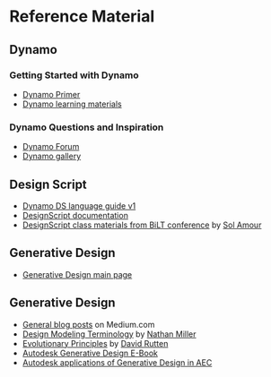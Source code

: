 # Reference Material

## Dynamo

### Getting Started with Dynamo

* [Dynamo Primer](https://primer.dynamobim.org/)
* [Dynamo learning materials](https://dynamobim.org/learn/)

### Dynamo Questions and Inspiration

* [Dynamo Forum](https://forum.dynamobim.com/)
* [Dynamo gallery](https://www.dynamobim.org/)

## Design Script

* [Dynamo DS language guide v1](https://dynamobim.org/wp-content/uploads/forum-assets/colin-mccroneautodesk-com/07/10/Dynamo_language_guide_version_1.pdf)
* [DesignScript documentation](https://dynamobim.org/wp-content/links/DesignScriptGuide.pdf)
* [DesignScript class materials from BiLT conference](https://github.com/Amoursol/dynamoDesignScript) by [Sol Amour](https://github.com/Amoursol)

## Generative Design

* [Generative Design main page](https://www.autodesk.com/solutions/generative-design/architecture-engineering-construction)

## Generative Design

* [General blog posts](https://medium.com/generative-design) on Medium.com
* [Design Modeling Terminology](https://archinate.files.wordpress.com/2018/06/dstasiuk-design-modeling-terminology1.pdf) by [Nathan Miller](https://github.com/archinate)
* [Evolutionary Principles](https://www.grasshopper3d.com/profiles/blogs/evolutionary-principles) by [David Rutten](https://github.com/DavidRutten)
* [Autodesk Generative Design E-Book](https://www.autodesk.com/content/dam/autodesk/www/solutions/generative-design/autodesk-aec-generative-design-ebook.pdf)
* [Autodesk applications of Generative Design in AEC](https://www.autodesk.com/solutions/generative-design/architecture-engineering-construction)

